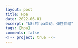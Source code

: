 ```yaml
---
layout: post
title: Hpa
date: 2022-06-01
excerpt: "k8s的hpa自动、弹性伸缩"
tags: [hpa]
comments: false
<!-- project: true -->
---
```

